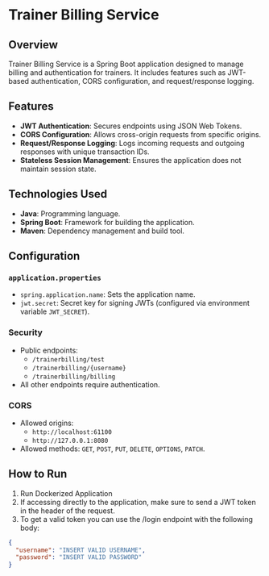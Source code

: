 # Trainer Billing Service

## Overview
Trainer Billing Service is a Spring Boot application designed to manage billing and authentication for trainers. It includes features such as JWT-based authentication, CORS configuration, and request/response logging.

## Features
- **JWT Authentication**: Secures endpoints using JSON Web Tokens.
- **CORS Configuration**: Allows cross-origin requests from specific origins.
- **Request/Response Logging**: Logs incoming requests and outgoing responses with unique transaction IDs.
- **Stateless Session Management**: Ensures the application does not maintain session state.

## Technologies Used
- **Java**: Programming language.
- **Spring Boot**: Framework for building the application.
- **Maven**: Dependency management and build tool.

## Configuration
### `application.properties`
- `spring.application.name`: Sets the application name.
- `jwt.secret`: Secret key for signing JWTs (configured via environment variable `JWT_SECRET`).

### Security
- Public endpoints:
    - `/trainerbilling/test`
    - `/trainerbilling/{username}`
    - `/trainerbilling/billing`
- All other endpoints require authentication.

### CORS
- Allowed origins:
    - `http://localhost:61100`
    - `http://127.0.0.1:8080`
- Allowed methods: `GET`, `POST`, `PUT`, `DELETE`, `OPTIONS`, `PATCH`.

## How to Run
1. Run Dockerized Application
2. If accessing directly to the application, make sure to send a JWT token in the header of the request.
3. To get a valid token you can use the /login endpoint with the following body:
```json
{
  "username": "INSERT VALID USERNAME",
  "password": "INSERT VALID PASSWORD"
}
```